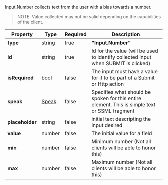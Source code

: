 Input.Number collects text from the user with a bias towards a number. 

>NOTE: Value collected may not be valid depending on the capabilities of the client.

| Property | Type | Required | Description |
|---|---|---|---|
| **type**| string | true | **"Input.Number"** |
| **id** | string | true  | Id for the value (will be used to identify collected input when SUBMIT is clicked) |
| **isRequired** | bool | false | The input must have a value for it to be part of a Submit or Http action |
| **speak** | [Speak](/Microsoft/AdaptiveCards/blob/master/docs/SpeechAndAdvancedCustomization.md) | false | Specifies what should be spoken for this entire element.  This is simple text or SSML fragment |
| **placeholder** | string | false | initial text descripting the input desired |
| **value** | number | false | The initial value for a field |
| **min** | number | false | Minimum number (Not all clients will be able to honor this)|
| **max** | number | false | Maximum number (Not all clients will be able to honor this)|
